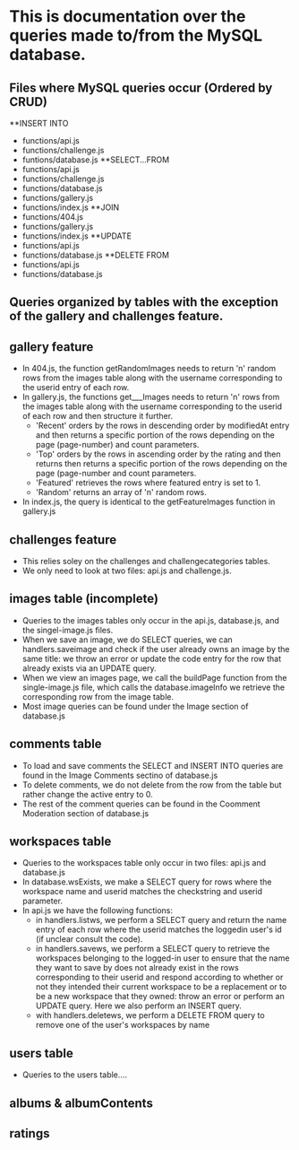 
# This is documentation over the queries made to/from the MySQL database.

## Files where MySQL queries occur (Ordered by CRUD)
**INSERT INTO
* functions/api.js
* functions/challenge.js
* funtions/database.js
**SELECT...FROM 
* functions/api.js
* functions/challenge.js
* functions/database.js
* functions/gallery.js
* functions/index.js
**JOIN
* functions/404.js
* functions/gallery.js
* functions/index.js
**UPDATE
* functions/api.js
* functions/database.js
**DELETE FROM
* functions/api.js
* functions/database.js

## Queries organized by tables with the exception of the gallery and challenges feature. 

## gallery feature 
* In 404.js, the function getRandomImages needs to return 'n' random rows from the images table along with the username corresponding to the userid entry of each row.
* In gallery.js, the functions get___Images needs to return 'n' rows from the images table along with the username corresponding to the userid of each row and then structure it further.
	* 'Recent' orders by the rows in descending order by modifiedAt entry and then returns a specific portion of the rows depending on the page (page-number) and count parameters.
	* 'Top' orders by the rows in ascending order by the rating and then returns then returns a specific portion of the rows depending on the page (page-number and count parameters. 
	* 'Featured' retrieves the rows where featured entry is set to 1.
	* 'Random' returns an array of 'n' random rows.
* In index.js, the query is identical to the getFeatureImages function in gallery.js 

## challenges feature
* This relies soley on the challenges and challengecategories tables.
* We only need to look at two files: api.js and challenge.js.

## images table (incomplete)
* Queries to the images tables only occur in the api.js, database.js, and the singel-image.js files.
* When we save an image, we do SELECT queries, we can handlers.saveimage and check if the user already owns an image by the same title: we throw an error or update the code entry for the row that already exists via an UPDATE query. 
* When we view an images page, we call the buildPage function from the single-image.js file, which calls the database.imageInfo we retrieve the corresponding row from the image table.
* Most image queries can be found under the Image section of database.js

## comments table
* To load and save comments the SELECT and INSERT INTO queries are found in the Image Comments sectino of database.js
* To delete comments, we do not delete from the row from the table but rather change the active entry to 0.
* The rest of the comment queries can be found in the Coomment Moderation section of database.js
 
## workspaces table
* Queries to the workspaces table only occur in two files: api.js and database.js
* In database.wsExists, we make a SELECT query for rows where the workspace name and userid matches the checkstring and userid parameter.
* In api.js we have the following functions:
	* in handlers.listws, we perform a SELECT query and return the name entry of each row where the userid matches the loggedin user's id (if unclear consult the code).
	* in handlers.savews, we perform a SELECT query to retrieve the workspaces belonging to the logged-in user to ensure that the  name they want to save by does not already exist in the rows corresponding to their userid and respond according to whether or not they intended their current workspace to be a replacement or to be a new workspace that they owned: throw an error or perform an UPDATE query. Here we also perform an INSERT query. 
	* with handlers.deletews, we perform a DELETE FROM query to remove one of the user's workspaces by name

## users table
* Queries to the users table....

## albums & albumContents

## ratings

